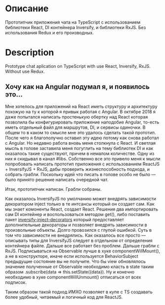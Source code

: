 # Описание

Прототипчик приложения чата на TypeScript c использованием библиотеки React, DI контейнера Inversify, и библиотеки RxJS. Без использования Redux и его производных.

# Description

Prototype chat aplication on TypeScript with use React, Inversify, RxJS. Without use Redux.

## Хочу как на Angular подумал я, и появилось это...

Мне хотелось для приложений на React иметь структуру и архитектуру похожую на ту к которой я привык работая с Angular. В октябре 2018 я даже попытался написать простенькую обертку над React которая позволила бы конфигурировать приложение наподобие Angular, то-есть иметь отдельный файл для маршрутов, DI, и сервисы одиночки. В общем то в каком то смысле мне это удалось сделать такой прототип. После чего я благополучно оставил эту идею потому как снова работал с Angular. Но недавно работа вновь меня столкнула с React. И светлая мысль в голове заставила меня погуглить на тему библиотек DI и как оказалось такие существуют, причем в немалом количестве. Одну из них я скидывал в канал #libs. Собственно все это привело меня к мысли попробовать написать прототип приложения с использованием ReactJS + InversifyJS + RxJS, дабы проверить жизнеспособность подхода, и собрать грабли. Поскольку идей что писать в голове особо не было — было принято решение написать очередной чат.

Итак, прототипчик написан. Грабли собраны.

Как оказалось InversifyJS по умолчанию может внедрять зависимости декоратором inject только в те интсансы который он создает сам. Как мы знает комоненты React, создает React. Решения два импортировать сам DI контейнер и воспользоваться методом get(), либо поставить пакет [inversify-inject-decorators](https://www.npmjs.com/package/inversify-inject-decorators) который предоставляет дополнительные декораторы и позволяет внедрять зависимости в произвольные объекты. Долго провозился с глупой ошибкой. Суть в том что зависимости не внедрялись. Как оказалось все просто — описывать типы для InversifyJS следует в отдельном от определения контейнера файле. Дальше все работает без проблем. Дальше грабли с RxJS. Подписываться на Observable лучше в хуке componentWillMount(), а не в конструкторе, иначе если используется BehaviorSubject предыдущие состояние вы не получите. Что бы view обновлялось значение полученные от Observable необходимо класть в state таким образом .subscribe(data => this.setState({data}). Ну и конечно необходимо в хуке componentWillUnmount() отписаться от всех подписок.

Таким образом такой подход ИМХО позволяет в купе с TS создавать более удобный, читаемый и логичный код для ReactJS.
